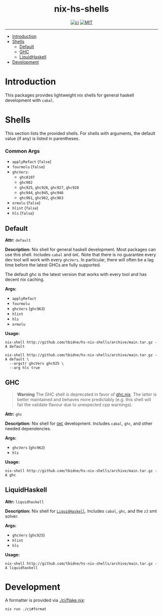 <div align="center">

# nix-hs-shells

[![ci](http://img.shields.io/github/actions/workflow/status/tbidne/hs-nix-shells/ci.yaml?branch=main&labelColor=2f353c)](https://github.com/tbidne/hs-nix-shells/actions/workflows/ci.yaml)
[![MIT](https://img.shields.io/github/license/tbidne/nix-hs-shells?color=blue)](https://opensource.org/licenses/MIT)

</div>

---

- [Introduction](#introduction)
- [Shells](#shells)
  - [Default](#default)
  - [GHC](#ghc)
  - [LiquidHaskell](#liquidhaskell)
- [Development](#development)

# Introduction

This packages provides lightweight nix shells for general haskell development with `cabal`.

# Shells

This section lists the provided shells. For shells with arguments, the default value (if any) is listed in parentheses.

### Common Args

* `applyRefact` (`false`)
* `fourmolu` (`false`)
* `ghcVers`:
  * `ghc8107`
  * `ghc902`
  * `ghc925`, `ghc926`, `ghc927`, `ghc928`
  * `ghc944`, `ghc945`, `ghc946`
  * `ghc961`, `ghc962`, `ghc963`
* `ormolu` (`false`)
* `hlint` (`false`)
* `hls` (`false`)

## Default

**Attr:** `default`

**Description:** Nix shell for general haskell development. Most packages can use this shell. Includes `cabal` and `GHC`. Note that there is no guarantee every dev tool will work with every `ghcVers`. In particular, there will often be a lag time before the latest GHCs are fully supported.

The default ghc is the latest version that works with every tool and has decent nix caching.

**Args:**

* `applyRefact`
* `fourmolu`
* `ghcVers` (`ghc963`)
* `hlint`
* `hls`
* `ormolu`

**Usage:**

```
nix-shell http://github.com/tbidne/hs-nix-shells/archive/main.tar.gz -A default

nix-shell http://github.com/tbidne/hs-nix-shells/archive/main.tar.gz -A default \
  --argstr ghcVers ghc925 \
  --arg hls true
```

## GHC

> **Warning**
> The GHC shell is deprecated in favor of [ghc.nix](https://www.github.com/alpmestan/ghc.nix). The latter is better maintained and behaves more predictably (e.g. this shell will fail the validate flavour due to unexpected cpp warnings).

**Attr:** `ghc`

**Description:** Nix shell for [`GHC`](https://gitlab.haskell.org/ghc/ghc/) development. Includes `cabal`, `ghc`, and other needed dependencies.

**Args:**

* `ghcVers` (`ghc962`)
* `hls`

**Usage:**

```
nix-shell http://github.com/tbidne/hs-nix-shells/archive/main.tar.gz -A ghc
```

## LiquidHaskell

**Attr:** `liquidhaskell`

**Description:** Nix shell for [`LiquidHaskell`](https://github.com/ucsd-progsys/liquidhaskell/). Includes `cabal`, `ghc`, and the `z3` smt solver.

**Args:**

* `ghcVers` (`ghc925`)
* `hlint`
* `hls`

**Usage:**

```
nix-shell http://github.com/tbidne/hs-nix-shells/archive/main.tar.gz -A liquidhaskell
```

# Development

A formatter is provided via [./ci/flake.nix](./ci/flake.nix):

```
nix run ./ci#format
```